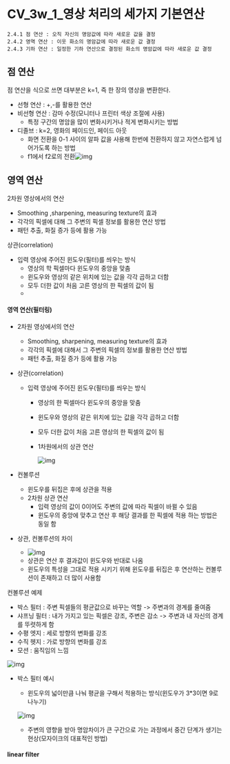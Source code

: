 # CV_3w_1_영상 처리의 세가지 기본연산

```
2.4.1 점 연산 : 오직 자신의 명암값에 따라 새로운 값을 결정
2.4.2 영역 연산 : 이웃 화소의 명암값에 따라 새로운 값 결정
2.4.3 기하 연산 : 일정한 기하 연산으로 결정된 화소의 명암값에 따라 새로운 값 결정
```

## 점 연산

점 연산을 식으로 쓰면 대부분은 k=1, 즉 한 장의 영상을 변환한다.

- 선형 연산 :  +,-를 활용한 연산
- 비선형 연산 : 감마 수정(모니터나 프린터 색상 조절에 사용)
  - 특정 구간의 명암을 많이 변화시키거나 적게 변화시키는 방법
- 디졸브 : k=2, 영화의 페이드인, 페이드 아웃
  - 화면 전환을 0-1 사이의 알파 값을 사용해 한번에 전환하지 않고 자연스럽게 넘어가도록 하는 방법
  - f1에서 f2로의 전환![img](https://velog.velcdn.com/images/3eung_h10n/post/69318e7b-b198-4556-a4f1-f4e44738199e/image.png)



## 영역 연산

2차원 영상에서의 연산

- Smoothing ,sharpening, measuring texture의 효과
- 각각의 픽셀에 대해 그 주변의 픽셀 정보를 활용한 연산 방법
- 패턴 추출, 화질 증가 등에 활용 가능

상관(correlation)

- 입력 영상에 주어진 윈도우(필터)를 씌우는 방식
  - 영상의 학 픽셀마다 윈도우의 중앙을 맞춤
  - 윈도우와 영상의 같은 위치에 있는 값을 각각 곱하고 더함
  - 모두 더한 값이 처음 고른 영상의 한 픽셀의 값이 됨
  - ​







#### 영역 연산(필터링)

- 2차원 영상에서의 연산

  - Smoothing, sharpening, measuring texture의 효과
  - 각각의 픽셀에 대해서 그 주변의 픽셀의 정보를 활용한 연산 방법
  - 패턴 추출, 화질 증가 등에 활용 가능

- 상관(correlation)

  - 입력 영상에 주어진 윈도우(필터)를 씌우는 방식

    - 영상의 한 픽셀마다 윈도우의 중앙을 맞춤

    - 윈도우와 영상의 같은 위치에 있는 값을 각각 곱하고 더함

    - 모두 더한 값이 처음 고른 영상의 한 픽셀의 값이 됨

    - 1차원에서의 상관 연산

      ![img](https://velog.velcdn.com/images/3eung_h10n/post/31b4fbb3-fe28-44f8-a797-fffd2b40a126/image.png)

- 컨볼루션

  - 윈도우를 뒤집은 후에 상관을 적용
  - 2차원 상관 연산
    - 입력 영상의 값이 0이어도 주변의 값에 따라 픽셀이 바뀔 수 있음
    - 윈도우의 중앙에 맞추고 연산 후 해당 결과를 한 픽셀에 적용 하는 방법은 동일 함



- 상관, 컨볼루션의 차이
  - ![img](https://velog.velcdn.com/images/3eung_h10n/post/da882fca-3ab9-461d-b4f7-efeb9ab5654b/image.png)
  - 상관은 연산 후 결과값이 윈도우와 반대로 나옴
  - 윈도우의 특성을 그대로 적용 시키기 위해 윈도우를 뒤집은 후 연산하는 컨볼루션이 존재하고 더 많이 사용함



컨볼루션 예제

- 박스 필터 : 주변 픽셀들의 평균값으로 바꾸는 역할 -> 주변과의 경계를 줄여줌
- 샤프닝 필터 : 내가 가지고 있는 픽셀은 강조, 주변은 감소 -> 주변과 내 자신의 경계를 뚜렷하게 함
- 수평 엣지 : 세로 방향의 변화를 강조
- 수직 헷지 : 가로 방향의 변화를 강조
- 모션 : 움직임의 느낌

![img](https://velog.velcdn.com/images/3eung_h10n/post/f37151aa-2bf1-4f1f-a29d-f5acd81a47fc/image.png)

- 박스 필터 예시

  - 윈도우의 넓이만큼 나눠 평균을 구해서 적용하는 방식(윈도우가 3*3이면 9로 나누기)

  ![img](https://velog.velcdn.com/images/3eung_h10n/post/334db55d-8ca5-40da-9e74-7da4a0f4de29/image.png)

  - 주변의 영향을 받아 명암차이가 큰 구간으로 가는 과정에서 중간 단계가 생기는 현상(모자이크의 대표적인 방법)

#### linear filter


